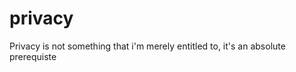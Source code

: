 privacy
=======

Privacy is not something that i'm merely entitled to, it's an absolute prerequiste
